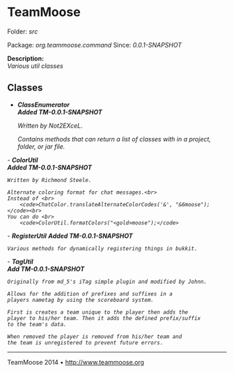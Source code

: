 TeamMoose
===========
Folder: <i>src</i><p>
Package: <i>org.teammoose.command</i>
Since: <i>0.0.1-SNAPSHOT</i><p>
<b>Description:</b><br>
<i>Various util classes</i><p>

Classes
---

- <i><b>ClassEnumerator</i></b><br>
<i><b>Added TM-0.0.1-SNAPSHOT</b>

	Written by Not2EXceL.
	
	Contains methods that can return a list of classes with in a project,
	folder, or jar file.
</i>
- <i><b>ColorUtil</i></b><br>
<i><b>Added TM-0.0.1-SNAPSHOT</b><br>

	Written by Richmond Steele.
	
	Alternate coloring format for chat messages.<br>
	Instead of <br>
		<code>ChatColor.translateAlternateColorCodes('&', "&6moose");</code><br>
	You can do <br>
		<code>ColorUtil.formatColors("<gold>moose");</code>
</i>
- <i><b>RegisterUtil</i></b>
<i><b>Added TM-0.0.1-SNAPSHOT</b><br>
	
	Various methods for dynamically registering things in bukkit.
</i>
- <i><b>TagUtil</i></b><br>
<i><b>Add TM-0.0.1-SNAPSHOT</b><br>

	Originally from md_5's iTag simple plugin and modified by Johnn.
	
	Allows for the addition of prefixes and suffixes in a
	players nametag by using the scoreboard system.
	
	First is creates a team unique to the player then adds the
	player to his/her team. Then it adds the defined prefix/suffix
	to the team's data.
	
	When removed the player is removed from his/her team and
	the team is unregistered to prevent future errors.
</i>

---
TeamMoose 2014 • http://www.teammoose.org